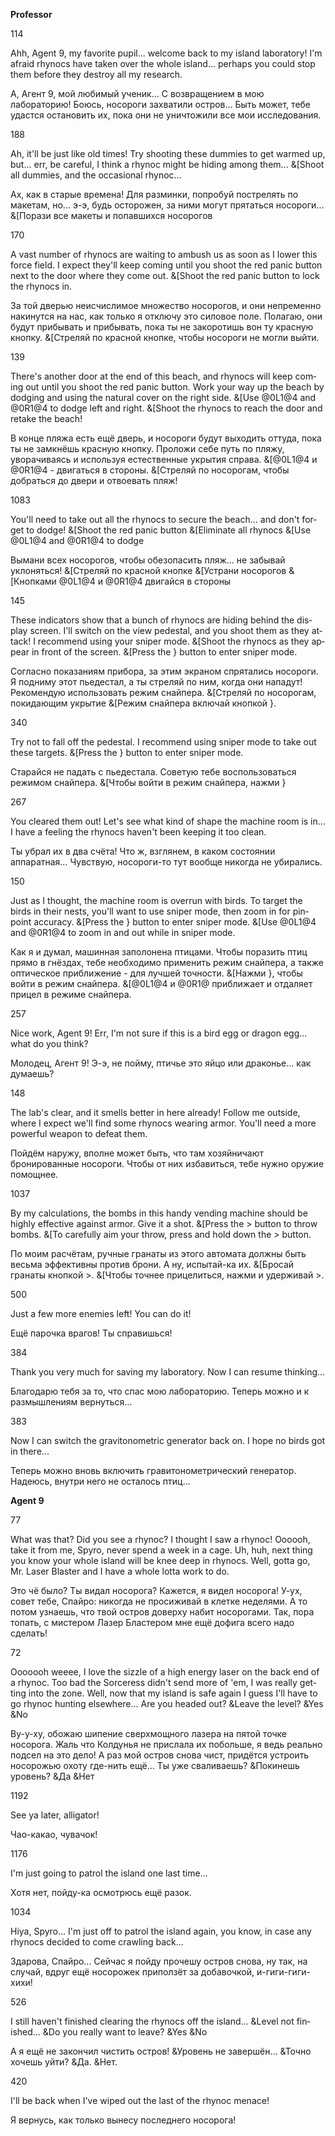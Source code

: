 **Professor**

114

<span lang="en-US">Ahh, Agent 9, my favorite pupil... welcome back to my island laboratory! I'm afraid rhynocs have taken over the whole island... perhaps you could stop them before they destroy all my research.</span>

А, Агент 9, мой любимый ученик... С возвращением в мою лабораторию! Боюсь, носороги захватили остров... Быть может, тебе удастся остановить их, пока они не уничтожили все мои исследования.

188

<span lang="en-US">Ah, it'll be just like old times! Try shooting these dummies to get warmed up, but... err, be careful, I think a rhynoc might be hiding among them... </span>&\[Shoot all dummies, and the occasional rhynoc...

Ах, как в старые времена! Для разминки, попробуй пострелять по макетам, но... э-э, будь осторожен, за ними могут прятаться носороги... <span lang="en-US">&\[Порази все макеты и попавшихся носорогов</span>

170

<span lang="en-US">A vast number of rhynocs are waiting to ambush us as soon as I lower this force field. I expect they'll keep coming until you shoot the red panic button next to the door where they come out. &\[Shoot the red panic button to lock the rhynocs in.</span>

За той дверью неисчислимое множество носорогов, и они непременно накинутся на нас, как только я отключу это силовое поле. Полагаю, они будут прибывать и прибывать, пока ты не закоротишь вон ту красную кнопку. <span lang="en-US">&\[Стреляй по красной кнопке, чтобы носороги не могли выйти.</span>

139

<span lang="en-US">There's another door at the end of this beach, and rhynocs will keep coming out until you shoot the red panic button. Work your way up the beach by dodging and using the natural cover on the right side. &\[Use @0L1@4 and @0R1@4 to dodge left and right. &\[Shoot the rhynocs to reach the door and retake the beach!</span>

В конце пляжа есть ещё дверь, и носороги будут выходить оттуда, пока ты не замкнёшь красную кнопку. Проложи себе путь по пляжу, уворачиваясь и используя естественные укрытия справа. &\[@0<span lang="en-US">L</span>1@4 и @0<span lang="en-US">R</span>1@4 - двигаться в стороны. &\[Стреляй по носорогам, чтобы добраться до двери и отвоевать пляж!

1083

<span lang="en-US">You'll need to take out all the rhynocs to secure the beach... and don't forget to dodge! &\[Shoot the red panic button &\[Eliminate all rhynocs &\[Use @0L1@4 and @0R1@4 to dodge</span>

Вымани всех носорогов, чтобы обезопасить пляж... не забывай уклоняться! &\[Стреляй по красной кнопке &\[Устрани носорогов &\[Кнопками @0L1@4 и @0R1@4 двигайся в стороны

145

<span lang="en-US">These indicators show that a bunch of rhynocs are hiding behind the display screen. I'll switch on the view pedestal, and you shoot them as they attack! I recommend using your sniper mode. &\[Shoot the rhynocs as they appear in front of the screen. </span>&\[Press the } button to enter sniper mode.

Согласно показаниям прибора, за этим экраном спрятались носороги. Я подниму этот пьедестал, а ты стреляй по ним, когда они нападут! Рекомендую использовать режим снайпера. &\[Стреляй по носорогам, покидающим укрытие &\[Режим снайпера включай кнопкой }.

340

<span lang="en-US">Try not to fall off the pedestal. I recommend using sniper mode to take out these targets. </span>&\[Press the } button to enter sniper mode.

Старайся не падать с пьедестала. Советую тебе воспользоваться режимом снайпера. <span lang="en-US">&\[Чтобы войти в режим снайпера, нажми } </span>

267

<span lang="en-US">You cleared them out! Let's see what kind of shape the machine room is in... I have a feeling the rhynocs haven't been keeping it too clean.</span>

Ты убрал их в два счёта! Что ж, взглянем, в каком состоянии аппаратная… <span lang="en-US">Чувствую, носороги-то тут вообще никогда не убирались.</span>

150

<span lang="en-US">Just as I thought, the machine room is overrun with birds. To target the birds in their nests, you'll want to use sniper mode, then zoom in for pinpoint accuracy. &\[Press the } button to enter sniper mode. &\[Use @0L1@4 and @0R1@4 to zoom in and out while in sniper mode.</span>

Как я и думал, машинная заполонена птицами. Чтобы поразить птиц прямо в гнёздах, тебе необходимо применить режим снайпера, а также оптическое приближение - для лучшей точности. &\[Нажми }, чтобы войти в режим снайпера. &\[@0L1@4 и @0R1@ приближает и отдаляет прицел в режиме снайпера.

257

<span lang="en-US">Nice work, Agent 9! Err, I'm not sure if this is a bird egg or dragon egg... what do you think?</span>

Молодец, Агент 9! Э-э, не пойму, птичье это яйцо или драконье… как думаешь?

148

<span lang="en-US">The lab's clear, and it smells better in here already! Follow me outside, where I expect we'll find some rhynocs wearing armor. </span>You'll need a more powerful weapon to defeat them.

Пойдём наружу, вполне может быть, что там хозяйничают бронированные носороги. <span lang="en-US">Чтобы от них избавиться, тебе нужно оружие помощнее.</span>

1037

<span lang="en-US">By my calculations, the bombs in this handy vending machine should be highly effective against armor. Give it a shot. &\[Press the &gt; button to throw bombs. &\[To carefully aim your throw, press and hold down the &gt; button.</span>

По моим расчётам, ручные гранаты из этого автомата должны быть весьма эффективны против брони. А ну, испытай-ка их. &\[Бросай гранаты кнопкой &gt;. &\[Чтобы точнее прицелиться, нажми и удерживай &gt;.

500

<span lang="en-US">Just a few more enemies left! </span>You can do it!

Ещё парочка врагов! Ты справишься!

384

<span lang="en-US">Thank you very much for saving my laboratory. Now I can resume thinking...</span>

Благодарю тебя за то, что спас мою лабораторию. Теперь можно и к размышлениям вернуться…

383

<span lang="en-US">Now I can switch the gravitonometric generator back on. I hope no birds got in there...</span>

Теперь можно вновь включить гравитонометрический генератор. Надеюсь, внутри него не осталось птиц…

**Agent 9**

77

<span lang="en-US">What was that? Did you see a rhynoc? I thought I saw a rhynoc! Oooooh, take it from me, Spyro, never spend a week in a cage. Uh, huh, next thing you know your whole island will be knee deep in rhynocs. Well, gotta go, Mr. Laser Blaster and I have a whole lotta work to do.</span>

Это чё было? Ты видал носорога? Кажется, я видел носорога! У-ух, совет тебе, Спайро: никогда не просиживай в клетке неделями. А то потом узнаешь, что твой остров доверху набит носорогами. Так, пора топать, с мистером Лазер Бластером мне ещё дофига всего надо сделать!

72

<span lang="en-US">Ooooooh weeee, I love the sizzle of a high energy laser on the back end of a rhynoc. Too bad the Sorceress didn't send more of 'em, I was really getting into the zone. Well, now that my island is safe again I guess I'll have to go rhynoc hunting elsewhere... </span>Are you headed out? &Leave the level? &Yes &No

Ву-у-ху, обожаю шипение сверхмощного лазера на пятой точке носорога. Жаль что Колдунья не прислала их побольше, я ведь реально подсел на это дело! А раз мой остров снова чист, придётся устроить носорожью охоту где-нить ещё… Ты уже сваливаешь? &Покинешь уровень? &Да &Нет

1192

See ya later, alligator!

Чао-какао, чувачок!

1176

<span lang="en-US">I'm just going to patrol the island one last time...</span>

Хотя нет, пойду-ка осмотрюсь ещё разок.

1034

<span lang="en-US">Hiya, Spyro... I'm just off to patrol the island again, you know, in case any rhynocs decided to come crawling back...</span>

Здарова, Спайро… Сейчас я пойду прочешу остров снова, ну так, на случай, вдруг ещё носорожек приползёт за добавочкой, и-гиги-гиги-хихи!

526

<span lang="en-US">I still haven't finished clearing the rhynocs off the island... &Level not finished... &Do you really want to leave? </span>&Yes &No

А я ещё не закончил чистить остров! &Уровень не завершён... &Точно хочешь уйти? <span lang="en-US">&Да. &Нет.</span>

420

<span lang="en-US">I'll be back when I've wiped out the last of the rhynoc menace!</span>

Я вернусь, как только вынесу последнего носорога!

[]()


